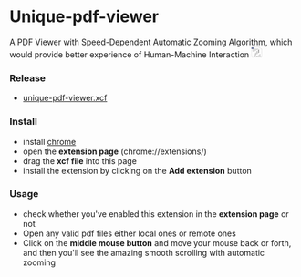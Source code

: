 # Unique-pdf-viewer
A PDF Viewer with Speed-Dependent Automatic Zooming Algorithm, which would provide better experience of Human-Machine Interaction
![jpg](img/19.png)
### Release
* [unique-pdf-viewer.xcf](https://github.com/jsyishan/unique-pdf-viewer/tree/master/release/unique-pdf-viewer.xcf)
### Install
* install [chrome](https://www.google.com/chrome/browser/desktop/index.html)
* open the **extension page** (chrome://extensions/)
* drag the **xcf file** into this page
* install the extension by clicking on the **Add extension** button

### Usage
* check whether you've enabled this extension in the **extension page** or not
* Open any valid pdf files either local ones or remote ones
* Click on the **middle mouse button** and move your mouse back or forth, and then you'll see the amazing smooth scrolling with automatic zooming
